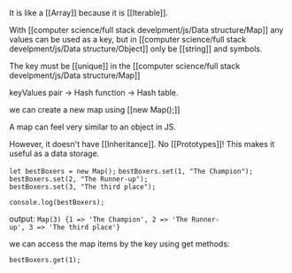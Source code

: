It is like a [[Array]] because it is [[Iterable]].

With [[computer science/full stack develpment/js/Data structure/Map]] any values can be used as a key, but in [[computer science/full stack develpment/js/Data structure/Object]] only be [[string]] and symbols.

The key must be [[unique]] in the [[computer science/full stack develpment/js/Data structure/Map]]


keyValues pair -> Hash function -> Hash table.

we can create a new map using [[new Map();]]

A map can feel very similar to an object in JS.

However, it doesn't have [[Inheritance]]. No [[Prototypes]]! This makes it useful as a data storage.

`let bestBoxers = new Map();`
`bestBoxers.set(1, "The Champion");`
`bestBoxers.set(2, "The Runner-up");`
`bestBoxers.set(3, "The third place");`

`console.log(bestBoxers);`

output: 
`Map(3) {1 => 'The Champion', 2 => 'The Runner-up', 3 => 'The third place'}`

we can access the map items by the key using get methods:

`bestBoxers.get(1);`



